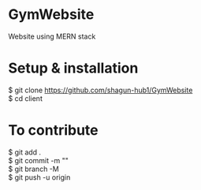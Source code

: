# GymWebsite
Website using MERN stack
# Setup & installation
$ git clone https://github.com/shagun-hub1/GymWebsite <br/>
$ cd client<br/>
# To contribute
$ git add .<br/>
$ git commit -m "<set-your-commit>"<br/>
$ git branch -M <branch-name><br/>
$ git push -u origin <branch-name>
